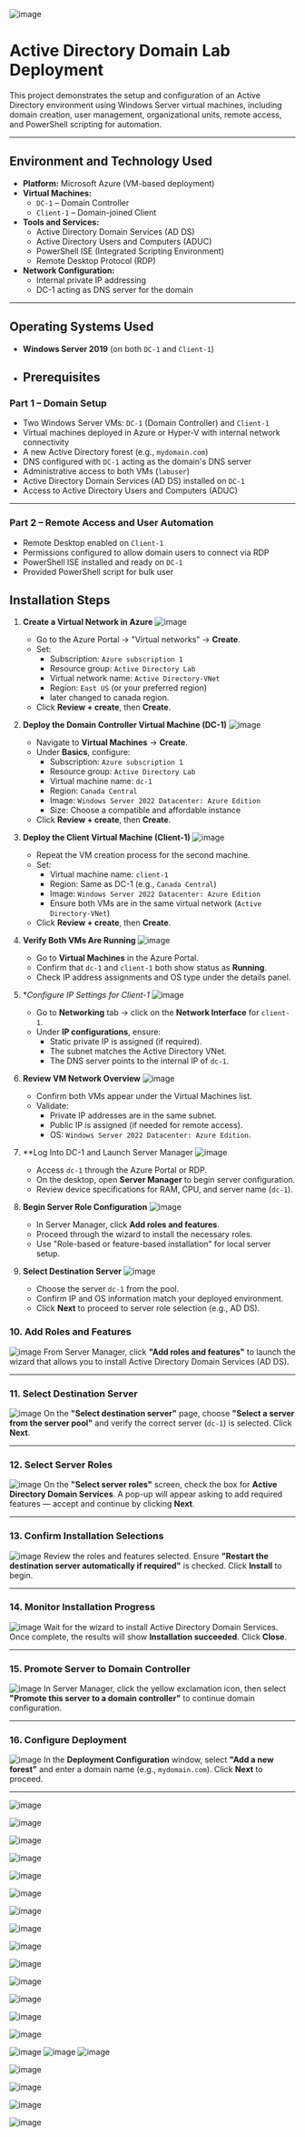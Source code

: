 ![image](https://github.com/user-attachments/assets/145b11f7-f99b-405f-a558-c5346a22ba00)

# Active Directory Domain Lab Deployment

This project demonstrates the setup and configuration of an Active Directory environment using Windows Server virtual machines, including domain creation, user management, organizational units, remote access, and PowerShell scripting for automation.

---

## Environment and Technology Used

- **Platform:** Microsoft Azure (VM-based deployment)
- **Virtual Machines:**
  - `DC-1` – Domain Controller
  - `Client-1` – Domain-joined Client
- **Tools and Services:**
  - Active Directory Domain Services (AD DS)
  - Active Directory Users and Computers (ADUC)
  - PowerShell ISE (Integrated Scripting Environment)
  - Remote Desktop Protocol (RDP)
- **Network Configuration:**
  - Internal private IP addressing
  - DC-1 acting as DNS server for the domain

---

## Operating Systems Used

- **Windows Server 2019** (on both `DC-1` and `Client-1`)

- ## Prerequisites

### Part 1 – Domain Setup

- Two Windows Server VMs: `DC-1` (Domain Controller) and `Client-1`
- Virtual machines deployed in Azure or Hyper-V with internal network connectivity
- A new Active Directory forest (e.g., `mydomain.com`)
- DNS configured with `DC-1` acting as the domain's DNS server
- Administrative access to both VMs (`labuser`)
- Active Directory Domain Services (AD DS) installed on `DC-1`
- Access to Active Directory Users and Computers (ADUC)

---

### Part 2 – Remote Access and User Automation

- Remote Desktop enabled on `Client-1`
- Permissions configured to allow domain users to connect via RDP
- PowerShell ISE installed and ready on `DC-1`
- Provided PowerShell script for bulk user

## Installation Steps

1. **Create a Virtual Network in Azure**
     ![image](https://github.com/user-attachments/assets/d0813d8c-b01c-4e07-807f-93fea22cde8f)
   - Go to the Azure Portal → "Virtual networks" → **Create**.
   - Set:
     - Subscription: `Azure subscription 1`
     - Resource group: `Active Directory Lab`
     - Virtual network name: `Active Directory-VNet`
     - Region: `East US` (or your preferred region)
     - later changed to canada region.
   - Click **Review + create**, then **Create**.

2. **Deploy the Domain Controller Virtual Machine (DC-1)**
     ![image](https://github.com/user-attachments/assets/87f83de6-736f-4479-a46c-c464ff8aa58c)
   - Navigate to **Virtual Machines** → **Create**.
   - Under **Basics**, configure:
     - Subscription: `Azure subscription 1`
     - Resource group: `Active Directory Lab`
     - Virtual machine name: `dc-1`
     - Region: `Canada Central`
     - Image: `Windows Server 2022 Datacenter: Azure Edition`
     - Size: Choose a compatible and affordable instance
   - Click **Review + create**, then **Create**.

3. **Deploy the Client Virtual Machine (Client-1)**
     ![image](https://github.com/user-attachments/assets/37ff8d4a-a037-4c4f-b67d-b5e2a0ecfd21)
   - Repeat the VM creation process for the second machine.
   - Set:
     - Virtual machine name: `client-1`
     - Region: Same as DC-1 (e.g., `Canada Central`)
     - Image: `Windows Server 2022 Datacenter: Azure Edition`
     - Ensure both VMs are in the same virtual network (`Active Directory-VNet`)
   - Click **Review + create**, then **Create**.

4. **Verify Both VMs Are Running**
     ![image](https://github.com/user-attachments/assets/37ff8d4a-a037-4c4f-b67d-b5e2a0ecfd21)
   - Go to **Virtual Machines** in the Azure Portal.
   - Confirm that `dc-1` and `client-1` both show status as **Running**.
   - Check IP address assignments and OS type under the details panel.

5. **Configure IP Settings for Client-1*
        ![image](https://github.com/user-attachments/assets/2f47a13c-1728-4056-ae59-d9fcffde6c65)
   - Go to **Networking** tab → click on the **Network Interface** for `client-1`.
   - Under **IP configurations**, ensure:
     - Static private IP is assigned (if required).
     - The subnet matches the Active Directory VNet.
     - The DNS server points to the internal IP of `dc-1`.

6. **Review VM Network Overview**
     ![image](https://github.com/user-attachments/assets/5ef16986-8374-4745-be3c-ad056d7863d9)
   - Confirm both VMs appear under the Virtual Machines list.
   - Validate:
     - Private IP addresses are in the same subnet.
     - Public IP is assigned (if needed for remote access).
     - OS: `Windows Server 2022 Datacenter: Azure Edition`.

7. **Log Into DC-1 and Launch Server Manager
![image](https://github.com/user-attachments/assets/1f9c4313-59ba-4cba-83d5-31f084654c46)
   - Access `dc-1` through the Azure Portal or RDP.
   - On the desktop, open **Server Manager** to begin server configuration.
   - Review device specifications for RAM, CPU, and server name (`dc-1`).

8. **Begin Server Role Configuration**
    ![image](https://github.com/user-attachments/assets/47216e96-1734-44ce-9a00-31c35fb22b98)
   - In Server Manager, click **Add roles and features**.
   - Proceed through the wizard to install the necessary roles.
   - Use "Role-based or feature-based installation" for local server setup.

9. **Select Destination Server**
    ![image](https://github.com/user-attachments/assets/e4458fba-e325-4078-8521-b997d14a9d37)
   - Choose the server `dc-1` from the pool.
   - Confirm IP and OS information match your deployed environment.
   - Click **Next** to proceed to server role selection (e.g., AD DS).

### 10. Add Roles and Features  
![image](https://github.com/user-attachments/assets/e4458fba-e325-4078-8521-b997d14a9d37)
From Server Manager, click **"Add roles and features"** to launch the wizard that allows you to install Active Directory Domain Services (AD DS).

---

### 11. Select Destination Server  
![image](https://github.com/user-attachments/assets/17cd520c-df11-439f-af64-da2016787103)
On the **"Select destination server"** page, choose **"Select a server from the server pool"** and verify the correct server (`dc-1`) is selected. Click **Next**.

---

### 12. Select Server Roles  
![image](https://github.com/user-attachments/assets/e1d5aa9c-94a6-4e09-a072-68ad3cd59df2)
On the **"Select server roles"** screen, check the box for **Active Directory Domain Services**. A pop-up will appear asking to add required features — accept and continue by clicking **Next**.

---

### 13. Confirm Installation Selections  
![image](https://github.com/user-attachments/assets/255f94db-d673-4a44-8145-46a87d0f3016)
Review the roles and features selected. Ensure **"Restart the destination server automatically if required"** is checked. Click **Install** to begin.

---

### 14. Monitor Installation Progress  
![image](https://github.com/user-attachments/assets/dc32cb13-fb9f-40b4-bf14-b1a7b00bf6ec)
Wait for the wizard to install Active Directory Domain Services. Once complete, the results will show **Installation succeeded**. Click **Close**.

---

### 15. Promote Server to Domain Controller  
![image](https://github.com/user-attachments/assets/d6188123-b10b-4544-9c02-92936aeaee24)
In Server Manager, click the yellow exclamation icon, then select **"Promote this server to a domain controller"** to continue domain configuration.

---

### 16. Configure Deployment  
![image](https://github.com/user-attachments/assets/7594d0a4-f53c-41b7-b337-e994b9edad0a)
In the **Deployment Configuration** window, select **"Add a new forest"** and enter a domain name (e.g., `mydomain.com`). Click **Next** to proceed.

---

























![image](https://github.com/user-attachments/assets/7594d0a4-f53c-41b7-b337-e994b9edad0a)

![image](https://github.com/user-attachments/assets/90bb3999-0c47-4b53-be8f-e9bb5a685456)

![image](https://github.com/user-attachments/assets/9d4444ee-828f-4087-ab0d-dcee125ce30b)

![image](https://github.com/user-attachments/assets/7d3ab057-c533-4614-bd72-a4fac5bc91d9)

![image](https://github.com/user-attachments/assets/27a6df98-286b-48d1-882b-ac52951d4a2b)

![image](https://github.com/user-attachments/assets/6cf7841d-606e-423e-854d-0e8d2b610456)

![image](https://github.com/user-attachments/assets/c02bdb75-71ea-4175-a2fd-ecf004fcd847)

![image](https://github.com/user-attachments/assets/784e8b6a-c4c5-4230-937d-41b09f5172bb)

![image](https://github.com/user-attachments/assets/4d93f123-d0b8-45a4-a7f2-bbed37801aa5)

![image](https://github.com/user-attachments/assets/0865252e-976f-4fa8-9c99-49e0627dd6ce)

![image](https://github.com/user-attachments/assets/bbe1b2a6-ba5d-42ce-9267-a7e8fcd3e427)

![image](https://github.com/user-attachments/assets/cefc0515-9673-490b-a8ae-574ebafd8d6d)

![image](https://github.com/user-attachments/assets/ccadd6d2-44d1-4afc-b8eb-847c42fd9b56)

![image](https://github.com/user-attachments/assets/604687bb-d710-4c8b-8d0f-1540626b061f)

![image](https://github.com/user-attachments/assets/8f19e605-6e69-4a04-a670-dfda3b4cc052)
![image](https://github.com/user-attachments/assets/80fd10a2-776e-4ccf-84c6-de31f7a27dfb)
![image](https://github.com/user-attachments/assets/d45b6c8a-d430-4ab3-828e-851d27398260)


![image](https://github.com/user-attachments/assets/18d42bb1-ccd4-459b-8c42-2a83aeac4c64)

![image](https://github.com/user-attachments/assets/34e42bec-7d9f-485a-b1a6-72a271384ea4)

![image](https://github.com/user-attachments/assets/15ce1450-0998-4bcf-95e6-12dc2ec8eb09)

![image](https://github.com/user-attachments/assets/a01e0474-18ec-4d65-9c7b-3ad652cadda4)





















